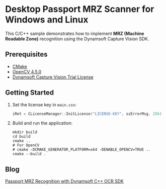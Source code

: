 # Desktop Passport MRZ Scanner for Windows and Linux
This C/C++ sample demonstrates how to implement **MRZ (Machine Readable Zone)** recognition using the Dynamsoft Capture Vision SDK.

## Prerequisites
- [CMake](https://cmake.org/download/)
- [OpenCV 4.5.0](https://opencv.org/releases/)
- [Dynamsoft Capture Vision Trial License](https://www.dynamsoft.com/customer/license/trialLicense/?product=dcv&package=cross-platform)


## Getting Started
1. Set the license key in `main.cxx`:

    ```cpp
    iRet = CLicenseManager::InitLicense("LICENSE-KEY", szErrorMsg, 256);
    ```

2. Build and run the application:

    ```
    mkdir build
    cd build
    cmake ..
    # For OpenCV
    # cmake -DCMAKE_GENERATOR_PLATFORM=x64 -DENABLE_OPENCV=TRUE ..
    cmake --build .
    ```
    
    
    
 ## Blog
 [Passport MRZ Recognition with Dynamsoft C++ OCR SDK](https://www.dynamsoft.com/codepool/passport-mrz-recognition-cpp-windows-linux.html)
